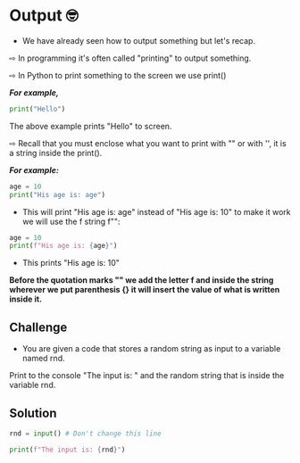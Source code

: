 # Output 🤓

- We have already seen how to output something but let's recap.

⇨ In programming it's often called "printing" to output something.

⇨ In Python to print something to the screen we use print()

***For example,***
```py
print("Hello")
```
The above example prints "Hello" to screen.

⇨ Recall that you must enclose what you want to print with "" or with '', it is a string inside the print().



***For example:***

```py
age = 10
print("His age is: age")
```
- This will print "His age is: age" instead of "His age is: 10"
to make it work we will use the f string f"":

```py
age = 10
print(f"His age is: {age}")
```

- This prints "His age is: 10"

**Before the quotation marks "" we add the letter f and inside the string wherever we put parenthesis {} it will insert the value of what is written inside it.**

## Challenge

- You are given a code that stores a random string as input to a variable named rnd.

Print to the console "The input is: " and the random string that is inside the variable rnd.

## Solution 

```py
rnd = input() # Don't change this line

print(f"The input is: {rnd}")
```

